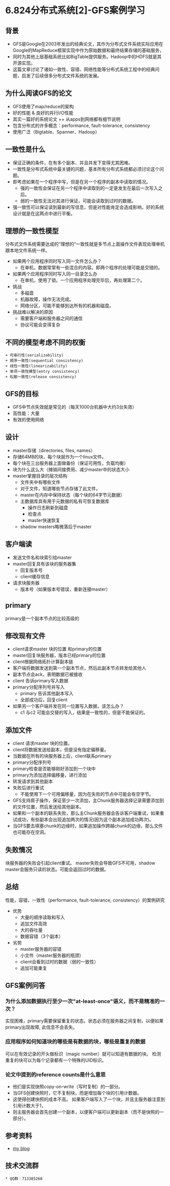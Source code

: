 # 6.824分布式系统[2]-GFS案例学习

## 背景
* GFS是Google在2003年发出的经典论文，其作为分布式文件系统实际应用在Google的MapReduce框架实现中作为原始数据和最终结果存储的基础服务，
* 同时为其他上层基础系统比如BigTable提供服务。Hadoop中的HDFS就是其开源实现。
* 这篇文章讨论了诸如一致性、容错、网络性能等分布式系统工程中的经典问题，启发了后续很多分布式文件系统的发展。

## 为什么阅读GFS的论文
* GFS使用了map/reduce的架构
* 好的性能 & 良好的并行I/O性能
* 其实一篇好的系统论文 ++ 从apps到网络都有细节说明
* 包含分布式的许多概念：performance, fault-tolerance, consistency
* 使用广泛（Bigtable、Spanner、Hadoop）

## 一致性是什么
* 保证正确的条件，在有多个副本、并且并发下变得尤其困难。
* 一致性是分布式系统中最关键的问题，基本所有分布式系统都必须讨论这个问题。
* 即考虑如果在一个程序中写，但是在另一个程序的副本中读取的情况。
  + 强的一致性会保证在另一个程序中读取到的一定是发生在最后一次写入之后。
  + 弱的一致性无法对其进行保证，可能会读取到过时的数据。
* 强一致性可以保证读到最新的写信息，但是对性能肯定会造成影响，好的系统设计就是在这两点中进行平衡。

## 理想的一致性模型
分布式文件系统需要达成的“理想的“一致性就是多节点上面操作文件表现处理单机跟本地文件系统一样。
* 如果两个应用程序同时写入同一文件怎么办？
  + 在单机，数据常常有一些混合的内容。即两个程序的处理可能是交错的。
* 如果两个应用程序同时写入同一目录怎么办
  + 在单机，使用了锁。一个应用程序处理完毕后，再处理第二个。
* 挑战
    + 多磁盘
    + 机器故障，操作无法完成。
    + 网络分区，可能不能够到达所有的机器和磁盘。
* 挑战难以解决的原因
  + 需要客户端和服务器之间的通信
  + 协议可能会变得复杂

## 不同的模型考虑不同的权衡
    + 可串行性(serializability)
    + 顺序一致性(sequential consistency)
    + 线性一致性(linearizability)
    + 单项一致性模型(entry consistency)
    + 松散一致性(release consistency)

## GFS的目标
* GFS中节点失效就是常见的（每天1000台机器中大约3台失效）
* 高性能：大量
* 有效的使用网络

## 设计
* master存储（directories, files, names）
* 存储64MB的块，每个块就作为一个linux文件。
* 每个块在三台服务器上面做备份（保证可用性，负载均衡）
* 块为什么这么大（摊销间接费用、减少master中的状态大小
* master掌握目录的层次结构
  + 文件夹中有哪些文件
  - 对于文件，知道哪些节点存储了此文件。
   + master在内存中保持状态（每个块的64字节元数据）
   + 主数据库具有用于元数据的私有可恢复数据库
       + 操作日志刷新到磁盘
       + 检查点
       + master快速恢复
   + shadow masters略微落后于master

## 客户端读
* 发送文件名和块索引给master
* master回复具有该块的服务器集
  + 回复版本号
  + client缓存信息
* 请求块服务器
  + 版本号（如果版本号错误，重新连接master）

## primary
primary是一个副本节点的比较高级的
## 修改现有文件
* client请求master 块的位置 和primary的位置
* master回复块服务器，版本已经primary的位置
* client根据网络拓扑计算副本链
* 客户端将数据发送到第一个副本节点，然后此副本节点转发给其他人
* 副本节点会ack，表明数据已被接收
* client 告诉primary写入数据
* primary分配序列号并写入
  + primary 告诉其他副本写入
  + 全部成功后，回复client
* 如果另一个客户端并发在同一位置写入数据，该怎么办？
  + c1 与c2 可能会交替的写入，结果是一致性的，但是不能保证的。

## 添加文件
* client 请求master 块的位置。
* client将数据发送给副本，但是没有指定偏移量。
* 当数据在所有的块服务器上后，client联系primary
* primary分配序列号
* primary检查是否能够刚好添加到一个块中
* primary为添加选择偏移量，进行添加
* 转发请求到其他副本
* 失败后进行重试
  + 不能使用下一个可用偏移量，因为在失败的节点中可能会有空字节。
* GFS支持原子操作，保证至少一次添加，主Chunk服务器选择记录需要添加到的文件位置，然后发送给其他副本。
* 如果和一个副本的联系失败，那么主Chunk服务器会告诉客户端重试，如果重试成功，有些副本会出现追加两次的情况(因为这个副本追加成功两次)。
* 当GFS要去填塞chunk的边缘时，如果追加操作跨越chunk的边缘，那么文件也可能存在空洞。

## 失败情况
块服务器的失败会引起client重试。
master失败会导致GFS不可用，shadow master会服务只读的状态。可能会返回过时的数据。

## 总结
性能，容错，一致性（performance, fault-tolerance, consistency）的案例研究
* 优势
  + 大量的顺序读取和写入
  + 追加文件高效
  + 大的吞吐量
  + 数据容错（3个副本）
* 劣势
  + master服务器的容错
  + 小文件（master服务器的瓶颈）
  + client会看到过时的数据（弱的一致性）
  + 追加可能重复

## GFS案例问答
###  为什么添加数据执行至少一次"at-least-once"语义，而不是精准的一次？
实现困难，primary需要保留重复的状态。状态必须在服务器之间复制，以便如果primary出现故障, 此信息不会丢失。
### 应用程序如何知道块的哪些是有数据的块，哪些是重复的数据
可以在有效记录的开头做标识（magic number）就可以知道有数据的块。
检测重复的块可以为每个记录都有一个特殊的UID标识。

### 论文中提到的reference counts是什么意思
* 他们是实现快照copy-on-write（写时复制）的一部分。
* 当GFS创建快照时，它不复制块，而是增加每个块的引用计数器。
* 这使得创建快照的成本不高。 如果客户端写入了一个块，并且主服务器注意到引用计数大于1，
* 则主服务器会首先创建一个副本，以便客户端可以更新副本（而不是快照的一部分）。

## 参考资料
* [my blog](https://dreamerjonson.com/2020/01/21/distributed-systerm-2-GFS/)

## 技术交流群
    * QQ群：713385260